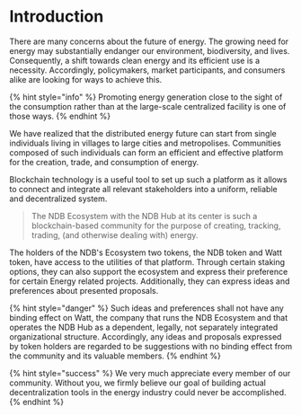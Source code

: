 # Introduction

There are many concerns about the future of energy. The growing need for energy may substantially endanger our environment, biodiversity, and lives. Consequently, a shift towards clean energy and its efficient use is a necessity. Accordingly, policymakers, market participants, and consumers alike are looking for ways to achieve this.

{% hint style="info" %}
Promoting energy generation close to the sight of the consumption rather than at the large-scale centralized facility is one of those ways.
{% endhint %}

We have realized that the distributed energy future can start from single individuals living in villages to large cities and metropolises. Communities composed of such individuals can form an efficient and effective platform for the creation, trade, and consumption of energy.&#x20;

Blockchain technology is a useful tool to set up such a platform as it allows to connect and integrate all relevant stakeholders into a uniform, reliable and decentralized system.

> The NDB Ecosystem with the NDB Hub at its center is such a blockchain-based community for the purpose of creating, tracking, trading, (and otherwise dealing with) energy.&#x20;

The holders of the NDB's Ecosystem two tokens, the NDB token and Watt token, have access to the utilities of that platform. Through certain staking options, they can also support the ecosystem and express their preference for certain Energy related projects. Additionally, they can express ideas and preferences about presented proposals.

{% hint style="danger" %}
Such ideas and preferences shall not have any binding effect on Watt, the company that runs the NDB Ecosystem and that operates the NDB Hub as a dependent, legally, not separately integrated organizational structure. Accordingly, any ideas and proposals expressed by token holders are regarded to be suggestions with no binding effect from the community and its valuable members.
{% endhint %}

{% hint style="success" %}
We very much appreciate every member of our community. Without you, we firmly believe our goal of building actual decentralization tools in the energy industry could never be accomplished.
{% endhint %}
